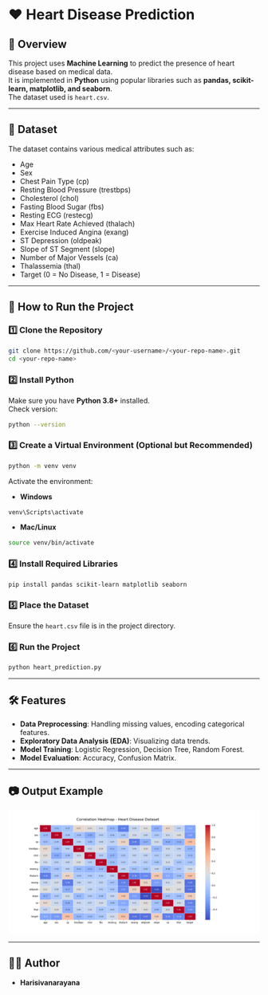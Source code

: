 # ❤️ Heart Disease Prediction

## 📌 Overview
This project uses **Machine Learning** to predict the presence of heart disease based on medical data.  
It is implemented in **Python** using popular libraries such as **pandas, scikit-learn, matplotlib, and seaborn**.  
The dataset used is `heart.csv`.

---

## 📂 Dataset
The dataset contains various medical attributes such as:
- Age
- Sex
- Chest Pain Type (cp)
- Resting Blood Pressure (trestbps)
- Cholesterol (chol)
- Fasting Blood Sugar (fbs)
- Resting ECG (restecg)
- Max Heart Rate Achieved (thalach)
- Exercise Induced Angina (exang)
- ST Depression (oldpeak)
- Slope of ST Segment (slope)
- Number of Major Vessels (ca)
- Thalassemia (thal)
- Target (0 = No Disease, 1 = Disease)

---

## 🚀 How to Run the Project

### 1️⃣ Clone the Repository
```bash
git clone https://github.com/<your-username>/<your-repo-name>.git
cd <your-repo-name>
```

### 2️⃣ Install Python
Make sure you have **Python 3.8+** installed.  
Check version:
```bash
python --version
```

### 3️⃣ Create a Virtual Environment (Optional but Recommended)
```bash
python -m venv venv
```
Activate the environment:  
- **Windows**
```bash
venv\Scripts\activate
```
- **Mac/Linux**
```bash
source venv/bin/activate
```

### 4️⃣ Install Required Libraries
```bash
pip install pandas scikit-learn matplotlib seaborn
```

### 5️⃣ Place the Dataset
Ensure the `heart.csv` file is in the project directory.

### 6️⃣ Run the Project
```bash
python heart_prediction.py
```

---

## 🛠 Features
- **Data Preprocessing**: Handling missing values, encoding categorical features.
- **Exploratory Data Analysis (EDA)**: Visualizing data trends.
- **Model Training**: Logistic Regression, Decision Tree, Random Forest.
- **Model Evaluation**: Accuracy, Confusion Matrix.

---

## 📷 Output Example
![Output Screenshot](Figure_1.png)


---

## 👨‍💻 Author
- **Harisivanarayana**
